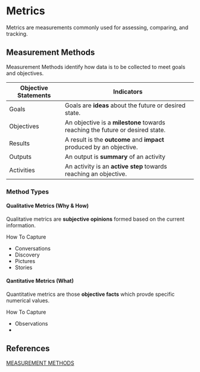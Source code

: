 # Metrics
Metrics are measurements commonly used for assessing, comparing, and tracking. 

## Measurement Methods
Measurement Methods identify how data is to be collected to meet goals and objectives.

|Objective Statements|Indicators|
|--------------------|------|
|Goals|Goals are **ideas** about the future or desired state.|
|Objectives|An objective is a **milestone** towards reaching the future or desired state.|
|Results| A result is the **outcome** and **impact** produced by an objective.|
|Outputs | An output is **summary** of an activity|
|Activities|An activity is an **active step** towards reaching an objective.|

### Method Types

#### Qualitative Metrics (Why & How)
Qualitative metrics are **subjective opinions** formed based on the current information.

How To Capture
* Conversations
* Discovery
* Pictures
* Stories

#### Qantitative Metrics (What)
Quantitative metrics are those **objective facts** which provde specific numerical values. 

How To Capture
* Observations
* 

## References
[MEASUREMENT METHODS](https://mealdprostarter.org/measurement-methods/)
